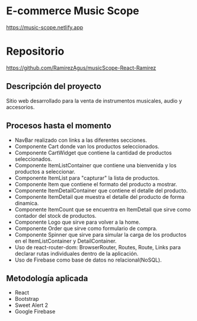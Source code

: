 # E-commerce Music Scope

https://music-scope.netlify.app

# Repositorio

https://github.com/RamirezAgus/musicScope-React-Ramirez

## Descripción del proyecto

Sitio web desarrollado para la venta de instrumentos musicales, audio y accesorios.

## Procesos hasta el momento

- NavBar realizado con links a las diferentes secciones.
- Componente Cart donde van los productos seleccionados.
- Componente CartWidget que contiene la cantidad de productos seleccionados.
- Componente ItemListContainer que contiene una bienvenida y los productos a seleccionar.
- Componente ItemList para "capturar" la lista de productos.
- Componente Item que contiene el formato del producto a mostrar. 
- Componente ItemDetailContainer que contiene el detalle del producto.
- Componente ItemDetail que muestra el detalle del producto de forma dinamica.
- Componente ItemCount que se encuentra en ItemDetail que sirve como contador del stock de productos.
- Componente Logo que sirve para volver a la home.
- Componente Order que sirve como formulario de compra.
- Componente Spinner que sirve para simular la carga de los productos en el ItemListContainer y DetailContainer.
- Uso de react-router-dom: BrowserRouter, Routes, Route, Links para declarar rutas individuales dentro de la aplicación.
- Uso de Firebase como base de datos no relacional(NoSQL).


## Metodología aplicada

- React 
- Bootstrap
- Sweet Alert 2
- Google Firebase

